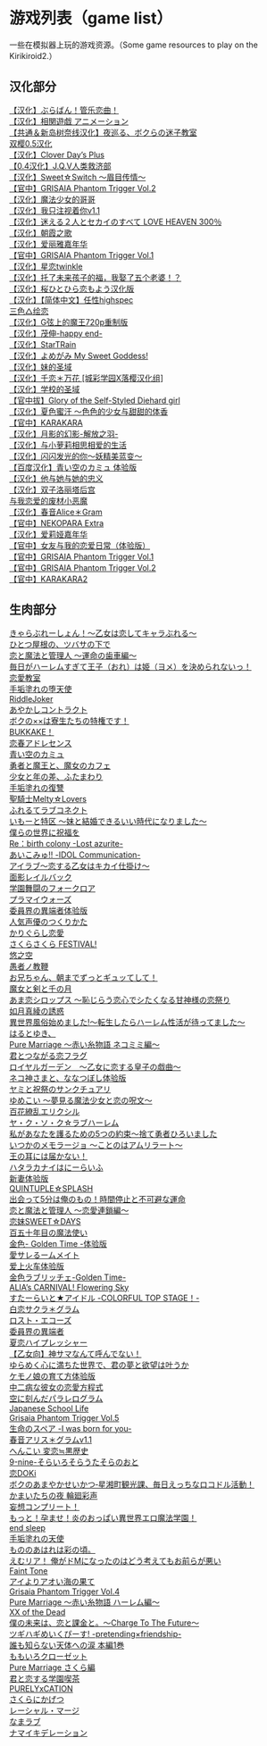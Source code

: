 # 游戏列表（game list）<br>

一些在模拟器上玩的游戏资源。（Some game resources to play on the Kirikiroid2.）<br>

## 汉化部分
[【汉化】ぶらばん！管乐恋曲！](https://pan.baidu.com/s/1jIcOG-4AiN5RnUUM2lvW5A)  <br>
[【汉化】相関遊戯 アニメーション](https://pan.baidu.com/s/1DkYhdWx-d47zp7sJOeOE5Q)  <br>
[【共通＆新岛树奈线汉化】夜巡る、ボクらの迷子教室](https://pan.baidu.com/s/1dmjWkP6F3O0wuEbFvA5HTg)  <br>
[双樱0.5汉化](https://pan.baidu.com/s/1H1taYiUU05lpU_LlgNbHjw)  <br>
[【汉化】Clover Day’s Plus](https://pan.baidu.com/s/1A8hnpbdVDT6bMRrqq2Oi6A)  <br>
[【0.4汉化】J.Q.V人类救济部](https://pan.baidu.com/s/1FXJjXJljPLvqWnqCwAi3mA)  <br>
[【汉化】Sweet☆Switch ～眉目传情～](https://pan.baidu.com/s/1mpZT5qC_ayMTBl13kkLK1w)  <br>
[【官中】GRISAIA Phantom Trigger Vol.2](https://pan.baidu.com/s/14CasI4pDeeAaJXf6fed5kw)  <br>
[【汉化】魔法少女的哥哥](https://pan.baidu.com/s/1fZ0UjoA_qHk_rtGfzD3DZg)  <br>
[【汉化】我只注视着你v1.1](https://pan.baidu.com/s/1npfsqVQ3UzxH6z2vaxd-WA)  <br>
[【汉化】迷える２人とセカイのすべて LOVE HEAVEN 300％](https://pan.baidu.com/s/1XvPiPpSL5VSUHs2klPPPNg)  <br>
[【汉化】朝霞之歌](https://pan.baidu.com/s/1UkQ--kGTk2FR2M0WsrfdJA)  <br>
[【汉化】爱丽雅嘉年华](https://pan.baidu.com/s/1RZXPJo2FudJTA-bAABGBbw)  <br>
[【官中】GRISAIA Phantom Trigger Vol.1](https://pan.baidu.com/s/1mKSPR6HQ03OPcJ7zSJ5nmA)  <br>
[【汉化】星恋twinkle](https://pan.baidu.com/s/1h9pSVPNI1D21zUPVHa_alA)  <br>
[【汉化】托了未来孩子的福，我娶了五个老婆！？](https://pan.baidu.com/s/1MlGH500sQTW6ibv8Vol4Qw)  <br>
[【汉化】桜ひとひら恋もよう汉化版](https://pan.baidu.com/s/17Ol0XhVK6HA2afW5TP8U8A)  <br>
[【汉化】【简体中文】任性highspec](https://pan.baidu.com/s/1lkgvkrvPD-nj80ofrwbvyA)  <br>
[三色△绘恋](https://pan.baidu.com/s/1U8j6w-tLNuyEblckSklPAA)  <br>
[【汉化】G弦上的魔王720p重制版](https://pan.baidu.com/s/1DgjfphrVBNoY4LqB2Hj36g)  <br>
[【汉化】茂伸-happy end-](https://pan.baidu.com/s/18qg3C4gpYQmMdtgDU9wY5Q)  <br>
[【汉化】StarTRain](https://pan.baidu.com/s/1auYfd2MK2f0ueobrjJDMNQ)  <br>
[【汉化】よめがみ My Sweet Goddess!](https://pan.baidu.com/s/1KdktOD-a6Y-lkekNcwg69A)  <br>
[【汉化】妹的圣域](https://pan.baidu.com/s/14nsJbgg_Y_S4M9UywBRVug)  <br>
[【汉化】千恋＊万花 [城彩学园X落樱汉化组]](https://pan.baidu.com/s/1l3uvCAAM-QD5LY8M97YGUw)  <br>
[【汉化】学校的圣域](https://pan.baidu.com/s/1qv3gCr2A58VfZNVVeXV8TA)  <br>
[【官中拔】Glory of the Self-Styled Diehard girl](https://pan.baidu.com/s/1IVoFaemaIr7FITmw7NhEQQ)  <br>
[【汉化】夏色蜜汗 ～色色的少女与甜甜的体香](https://pan.baidu.com/s/1CbvJXATTqrM4nprBdvDJBA)  <br>
[【官中】KARAKARA](https://pan.baidu.com/s/1y_uowKM6iuBvqQEjsb26fw)  <br>
[【汉化】月影的幻影-解放之羽-](https://pan.baidu.com/s/1NaPB4aIfiq9Lv6EXOg8YIQ)  <br>
[【汉化】与小萝莉相思相爱的生活](https://pan.baidu.com/s/1iQ1mmO8c2qZGxx-DCnj6tw)  <br>
[【汉化】闪闪发光的你～妖精美蓝变～](https://pan.baidu.com/s/1DKprLr5S29vUTeU5PKvU4Q)  <br>
[【百度汉化】青い空のカミュ 体验版](https://pan.baidu.com/s/1uNJycVZZxtZwXop9XlWQcg)  <br>
[【汉化】他与她与她的忠义](https://pan.baidu.com/s/1JgS-YVnPUG_GeBszk2plrA)  <br>
[【汉化】双子洛丽塔后宫](https://pan.baidu.com/s/1euofuTHItjRyXvCIzOg2Ng)  <br>
[与我恋爱的废材小恶魔](https://pan.baidu.com/s/1b5E2MszxaDFX2MZ6btc6jA)  <br>
[【汉化】春音Alice＊Gram](https://pan.baidu.com/s/1PxcTlE94e0mr8-NyBA2CoA)  <br>
[【官中】NEKOPARA Extra](https://pan.baidu.com/s/1cBQ2Mxu-4XP8F7Wvh-eR0g)  <br>
[【汉化】爱莉娅嘉年华](https://pan.baidu.com/s/1B0Lz78d2p9o5IqJjH5ST8A)  <br>
[【官中】女友与我的恋爱日常（体验版）](https://pan.baidu.com/s/1K5cU--kWC6fjIg-dGfAvUA)  <br>
[【官中】GRISAIA Phantom Trigger Vol.1](https://pan.baidu.com/s/1314s8nzrz7Hhvn7kPZO3Gg)  <br>
[【官中】GRISAIA Phantom Trigger Vol.2](https://pan.baidu.com/s/1VsjPa5jqAUqLRePaHIcGqQ)  <br>
[【官中】KARAKARA2](https://pan.baidu.com/s/1fffDleuPbafwpwWgcvtkgQ)  <br>


## 生肉部分
[きゃらぶれーしょん！～乙女は恋してキャラぶれる～](https://pan.baidu.com/s/1_ox_qkzZp2et0JSCBp5SEA)  <br>
[ひとつ屋根の、ツバサの下で](https://pan.baidu.com/s/144Wwvf7Jb3y4aAN9iuIevw)  <br>
[恋と魔法と管理人 ～運命の歯車編～](https://pan.baidu.com/s/1Hc4K2_MQ422NG4X5-okA7Q)  <br>
[毎日がハーレムすぎて王子（おれ）は姫（ヨメ）を決められないっ！](https://pan.baidu.com/s/1VHU8ThY7652_7JTw4Ma2EQ)  <br>
[恋愛教室](https://pan.baidu.com/s/18iivIzRtvLlWP6i2gdLVHQ)  <br>
[手垢塗れの堕天使](https://pan.baidu.com/s/1KBevOqY64QNMtaG53T8ihA)  <br>
[RiddleJoker](https://pan.baidu.com/s/1rlNT40fKxH8Md7photRV1A)  <br>
[あやかしコントラクト](https://pan.baidu.com/s/1MUksVlJyAbH9LEK1nXqriA)  <br>
[ボクの××は寮生たちの特権です！](https://pan.baidu.com/s/1z8WvrEGrVy8Oy7UxNcPLvw)  <br>
[BUKKAKE！](https://pan.baidu.com/s/14GLolUZsXcboSBZUjNJttQ)  <br>
[恋春アドレセンス](https://pan.baidu.com/s/1Mk2rMdi1o7pYore2BX29lg)  <br>
[青い空のカミュ](https://pan.baidu.com/s/162VPu_q2HQpqLbsqVrMAhw)  <br>
[勇者と魔王と、魔女のカフェ](https://pan.baidu.com/s/1xIqurS9H73wIgG7mLRG1Yw)  <br>
[少女と年の差、ふたまわり](https://pan.baidu.com/s/1i4BUhyqKXhDRXzJ_l8-hmQ)  <br>
[手垢塗れの復讐](https://pan.baidu.com/s/1BTVVxcONbTpfWk8m1Cx8fg)  <br>
[聖騎士Melty☆Lovers](https://pan.baidu.com/s/1vj0vJpRLpY8SXvLlwejUHw)  <br>
[ふれるてラブコネクト](https://pan.baidu.com/s/1XavDqOvgv8RE89rMxZVvWA)  <br>
[いもーと特区 ～妹と結婚できるいい時代になりました～](https://pan.baidu.com/s/1smGt3YrMZ-Fs0UYtCJITMw)  <br>
[僕らの世界に祝福を](https://pan.baidu.com/s/14KF1dhzv5ATyyyk50P-Hhw)  <br>
[Re：birth colony -Lost azurite-](https://pan.baidu.com/s/1Yl4aIgFukS9iOEIghLCHFg)  <br>
[あいこみゅ!! -IDOL Communication-](https://pan.baidu.com/s/1fYygETJEBpXo1-GIb3QBzw)  <br>
[アイラブ～恋する乙女はキカイ仕掛け～](https://pan.baidu.com/s/1iWzXlk9pASlMcFH3ndi8tA)  <br>
[面影レイルバック](https://pan.baidu.com/s/1ZwYl51QRREzczilvyeBrjg)  <br>
[学園舞闘のフォークロア](https://pan.baidu.com/s/1uSVH7-kOj9-LM7lz9d_ULg)  <br>
[プラマイウォーズ](https://pan.baidu.com/s/1WabZxdA2kJrPO8YWhrN0mA)  <br>
[委員界の異端者体验版](https://pan.baidu.com/s/1pTJKEZzVE9jFgrkS64DEMg)  <br>
[人気声優のつくりかた](https://pan.baidu.com/s/1QKvP7BBF1aGleHUaK4yL1Q)  <br>
[かりぐらし恋愛](https://pan.baidu.com/s/1hSvrCQXgFP7u9RaTBajeRw)  <br>
[さくらさくら FESTIVAL!](https://pan.baidu.com/s/1cfZc90dFm607KxWBlOYwOA)  <br>
[悠之空](https://pan.baidu.com/s/1Icz29YgUVVspX7FwaWr4yQ)  <br>
[愚者ノ教鞭](https://pan.baidu.com/s/1RMT0FphhYYv14JklSfWG4w)  <br>
[お兄ちゃん、朝までずっとギュッてして！](https://pan.baidu.com/s/17Vb8ZWZbo8LG_sfdmoi8Mg)  <br>
[魔女と剣と千の月](https://pan.baidu.com/s/1X-SeV6yiho4tCO_gkq5D2Q)  <br>
[あま恋シロップス ～恥じらう恋心でシたくなる甘神様の恋祭り](https://pan.baidu.com/s/1ECjiwqt37_kS7o7lQIzQuw)  <br>
[如月真綾の誘惑](https://pan.baidu.com/s/161kOdxc3tvhW8AR7rioBTg)  <br>
[異世界風俗始めました!～転生したらハーレム性活が待ってました～](https://pan.baidu.com/s/1-c556aHxhgEV3jZ_tQrUCw)  <br>
[はるとゆき、](https://pan.baidu.com/s/1PDqlGRN1BSNO-hk5-XvqFQ)  <br>
[Pure Marriage ～赤い糸物語 ネコミミ編～](https://pan.baidu.com/s/1K30YIig3kga4L1E4f3Y9Cw)  <br>
[君とつながる恋フラグ](https://pan.baidu.com/s/1nmDzSJ6iB1x6lcaGz4TsjA)  <br>
[ロイヤルガーデン　～乙女に恋する皇子の戯曲～](https://pan.baidu.com/s/1qiq8q-a1WHvf1v4lddMQ7g)  <br>
[ネコ神さまと、ななつぼし体验版](https://pan.baidu.com/s/1dsPVj3CbLca--Fp1bOj8uA)  <br>
[ヤミと祝祭のサンクチュアリ](https://pan.baidu.com/s/1Z5wpkCT4jUMRFHDXrWDciQ)  <br>
[ゆめこい ～夢見る魔法少女と恋の呪文～](https://pan.baidu.com/s/1qFlaJqmN6HzIpFSVfG0KAg)  <br>
[百花繚乱エリクシル](https://pan.baidu.com/s/1zcNu01ERLDgV5hbgnOtgYQ)  <br>
[ヤ・ク・ソ・ク☆ラブハーレム](https://pan.baidu.com/s/1kXZVu-Uwqogp9-pdZ2j6FA)  <br>
[私があなたを護るための5つの約束～捨て勇者ひろいました](https://pan.baidu.com/s/16ZE4BsonVK1EJHqu65yCTQ)  <br>
[いつかのメモラージョ ～ことのはアムリラート～](https://pan.baidu.com/s/1RzhoQ8cBgnF-OlLTf3L0yg)  <br>
[王の耳には届かない！](https://pan.baidu.com/s/14QeKE263r1z0qXJm_1rcVA)  <br>
[ハタラカナイはにーらいふ](https://pan.baidu.com/s/1z1qJGIHbz68hCoIJcCk3FQ)  <br>
[新妻体验版](https://pan.baidu.com/s/1sMaMd3ShvWk3nR-idPFBCw)  <br>
[QUINTUPLE☆SPLASH](https://pan.baidu.com/s/1IHJOv5GceVRXfOdQv44urA)  <br>
[出会って5分は俺のもの！時間停止と不可避な運命](https://pan.baidu.com/s/1zhhuYVypuuTA9grbRRVB8g)  <br>
[恋と魔法と管理人 ～恋愛連鎖編～](https://pan.baidu.com/s/1OZK-6LIJx2pbPLpFvhjU_g)  <br>
[恋妹SWEET☆DAYS](https://pan.baidu.com/s/1EwhHsfk5DzbreqHR2s4uyg)  <br>
[百五十年目の魔法使い](https://pan.baidu.com/s/1PKrUFr4S9_nkE4uEnL-wqg)  <br>
[金色- Golden Time -体验版](https://pan.baidu.com/s/1g_6uVcOC65b7fuck-Q2Zxg)  <br>
[愛サレるームメイト](https://pan.baidu.com/s/1VQ2VVlSMz6Z3ZQ4ODEPpgw)  <br>
[爱上火车体验版](https://pan.baidu.com/s/1234AWxGaJdAcWw40WajxqA)  <br>
[金色ラブリッチェ-Golden Time-](https://pan.baidu.com/s/10Zp02DwgVdUPJbF-ToM2qQ)  <br>
[ALIA’s CARNIVAL! Flowering Sky](https://pan.baidu.com/s/1pmef0ozktQKjwKmCnpoXDA)  <br>
[すたーらいと★アイドル -COLORFUL TOP STAGE！-](https://pan.baidu.com/s/1Q13rAavVQxLl90mkM9uvMQ)  <br>
[白恋サクラ＊グラム](https://pan.baidu.com/s/1knvVZONwHtRZ1W-IQm6FQA)  <br>
[ロスト・エコーズ](https://pan.baidu.com/s/1zzvp5-lx3TSppnrODmI6kQ)  <br>
[委員界の異端者](https://pan.baidu.com/s/1Br5PPWKRDatQM2pwirG5SQ)  <br>
[夏恋ハイプレッシャー](https://pan.baidu.com/s/1l4aX0ZHKNSMCRIgD3laLKg)  <br>
[【乙女向】神サマなんて呼んでない！](https://pan.baidu.com/s/1GYRP351rgIS_ffTeHMOApg)  <br>
[ゆらめく心に満ちた世界で、君の夢と欲望は叶うか](https://pan.baidu.com/s/1ec5SJP4rNAKeHtqIjNcWyA)  <br>
[ケモノ娘の育て方体验版](https://pan.baidu.com/s/177QLYtiS4HrA-GKKfbiTxg)  <br>
[中二病な彼女の恋愛方程式](https://pan.baidu.com/s/1jc3pwp9zIYlbv6zOoj4D3g)  <br>
[空に刻んだパラレログラム](https://pan.baidu.com/s/1xP0jZ1UhD7T1NBJ2EPd7gg)  <br>
[Japanese School Life](https://pan.baidu.com/s/1Gup9EKCnwjwINoRFUnLbXA)  <br>
[Grisaia Phantom Trigger Vol.5](https://pan.baidu.com/s/1-guBWitU64Zb6Mw2JVVYHg)  <br>
[生命のスペア -I was born for you-](https://pan.baidu.com/s/1-2VH1EXBPdO8ZgBoFKL4ug)  <br>
[春音アリス＊グラムv1.1](https://pan.baidu.com/s/1_ErKJt4sis-sPM7SXPTrvA)  <br>
[へんこい 変恋≒黒歴史](https://pan.baidu.com/s/1otU9qjYXqkhFF5lclo8MfA)  <br>
[9-nine-そらいろそらうたそらのおと](https://pan.baidu.com/s/1Ec0lwUQFWr78hz_ic3t1ig)  <br>
[恋DOKi](https://pan.baidu.com/s/1-efETgFiQ-w2bFcc07LGWQ)  <br>
[ボクのあまやかせいかつ‐星湘町観光課、毎日えっちなロコドル活動！](https://pan.baidu.com/s/1RzaC14OhAKW2Xwzf3e0qTg)  <br>
[かまいたちの夜 輪廻彩声](https://pan.baidu.com/s/1RnKhVpm9cOa-kO6liXL1jQ)  <br>
[妄想コンプリート！](https://pan.baidu.com/s/1VkD0LQgKVfJwUMQrpwapFQ)  <br>
[もっと！孕ませ！炎のおっぱい異世界エロ魔法学園！](https://pan.baidu.com/s/1kEuCuyc27tNUAEvGeFTVeA)  <br>
[end sleep](https://pan.baidu.com/s/18bvefskMC8QBtL3_cGSkOQ)  <br>
[手垢塗れの天使](https://pan.baidu.com/s/1qplmWtIpvh45FDiaHXSTJQ)  <br>
[もののあはれは彩の頃。](https://pan.baidu.com/s/1i8BNliy7DeotNoKdqEse4g)  <br>
[えむリア！ 俺がドMになったのはどう考えてもお前らが悪い](https://pan.baidu.com/s/15QoNAzD6WaKMDe7jxGlqIQ)  <br>
[Faint Tone](https://pan.baidu.com/s/1dYqCsowCZsViagJOQDZV3A)  <br>
[アイよりアオい海の果て](https://pan.baidu.com/s/1hfNJ5aEsIOhlvQUZV9s5iQ)  <br>
[Grisaia Phantom Trigger Vol.4](https://pan.baidu.com/s/1QKLOHuaBzYd6zJmUE8E0QA)  <br>
[Pure Marriage ～赤い糸物語 ハーレム編～](https://pan.baidu.com/s/1d6tdYHuj2Ob8x-sYjflPfw)  <br>
[XX of the Dead](https://pan.baidu.com/s/1jWU7JeYFVhS0IBqCQpz9ow)  <br>
[僕の未来は、恋と課金と。～Charge To The Future～](https://pan.baidu.com/s/1W2oIBmrV-4GXoXfejkugBA)  <br>
[ツギハギめいくぴーす! -pretending×friendship-](https://pan.baidu.com/s/1FO3mAt7ZY0sEL6t9E3TYVw)  <br>
[誰も知らない天体への涙 本編1巻](https://pan.baidu.com/s/1WtNi0qkwt8Qp-rkLFqvyQA)  <br>
[ももいろクローゼット](https://pan.baidu.com/s/11Yx3ba10rMTawB_1wGeDPQ)  <br>
[Pure Marriage さくら編](https://pan.baidu.com/s/1XatQrIYKfDh-rXIqGm00_A)  <br>
[君と恋する学園喫茶](https://pan.baidu.com/s/1jJg1upJNt6poGxZZXeuFBg)  <br>
[PURELYxCATION](https://pan.baidu.com/s/1yUr81NgOnpyTaclAkY35CA)  <br>
[さくらにかげつ](https://pan.baidu.com/s/1RTPX-0iRv-SA33j3Hom9HA)  <br>
[レーシャル・マージ](https://pan.baidu.com/s/16nCZXMrAWvTLlN6ijAHgZw)  <br>
[なまラブ](https://pan.baidu.com/s/1823oIxsk9g_S2fiVZ2ylBw)  <br>
[ナマイキデレーション](https://pan.baidu.com/s/1MYvgk-qs53UnZyWyksDERg)  <br>

